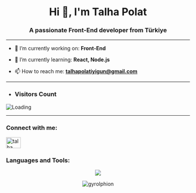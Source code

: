 <h1 align="center">Hi 👋, I'm Talha Polat</h1>
<h3 align="center">A passionate Front-End developer from Türkiye</h3>
<hr>

- 🔭 I’m currently working on: **Front-End**

- 🌱 I’m currently learning: **React, Node.js**

- 📫 How to reach me: **talhapolatiyigun@gmail.com**

<hr>

- ### Visitors Count
<img align="left" src = "https://profile-counter.glitch.me/gyrolphion/count.svg" alt ="Loading">
<br>

<hr>

<h3 align="left">Connect with me:</h3>
<p align="left">
<a href="https://www.linkedin.com/in/talha-polat-iyigun/" target="blank"><img align="center" src="https://raw.githubusercontent.com/rahuldkjain/github-profile-readme-generator/master/src/images/icons/Social/linked-in-alt.svg" alt="talha polat i̇yigün" height="30" width="40" /></a>
</p>

<h3 align="left">Languages and Tools:</h3>
<p align="center">
  <a href="https://skillicons.dev">
    <img src="https://skillicons.dev/icons?i=html,css,js,bootstrap,react,redux,sass,tailwind,py,arduino,ps,ae,vscode,git,github"/>
  </a>
</p>
<p align="center"><img align="center" src="https://github-readme-stats.vercel.app/api/top-langs?username=gyrolphion&show_icons=true&locale=en&layout=compact" alt="gyrolphion"/></p>
